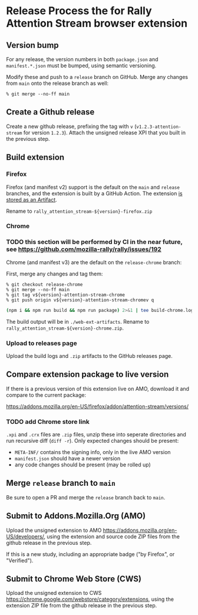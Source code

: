 # Release Process the for Rally Attention Stream browser extension

## Version bump

For any release, the version numbers in both `package.json` and `manifest.*.json` must be bumped, using semantic versioning.

Modify these and push to a `release` branch on GitHub. Merge any changes from `main` onto the release branch as well:

```
% git merge --no-ff main
```

## Create a Github release

Create a new github release, prefixing the tag with `v` (`v1.2.3-attention-stream` for version `1.2.3`). Attach the unsigned release XPI that you
built in the previous step.

## Build extension

### Firefox

Firefox (and manifest v2) support is the default on the `main` and `release` branches, and the extension is built
by a GitHub Action. The extension [is stored as an Artifact](https://docs.github.com/en/actions/using-workflows/storing-workflow-data-as-artifacts).

Rename to `rally_attention_stream-${version}-firefox.zip`

### Chrome
### TODO this section will be performed by CI in the near future, see https://github.com/mozilla-rally/rally/issues/192

Chrome (and manifest v3) are the default on the `release-chrome` branch:

First, merge any changes and tag them:

```
% git checkout release-chrome
% git merge --no-ff main
% git tag v${version}-attention-stream-chrome
% git push origin v${version}-attention-stream-chromev q
```

```sh
(npm i && npm run build && npm run package) 2>&1 | tee build-chrome.log
```

The build output will be in `./web-ext-artifacts`. Rename to `rally_attention_stream-${version}-chrome.zip`.

### Upload to releases page

Upload the build logs and `.zip` artifacts to the GitHub releases page.

## Compare extension package to live version

If there is a previous version of this extension live on AMO, download it and compare to the current package:

https://addons.mozilla.org/en-US/firefox/addon/attention-stream/versions/

### TODO add Chrome store link

`.xpi` and `.crx` files are `.zip` files, unzip these into seperate directories and run recursive diff (`diff -r`).
Only expected changes should be present:

- `META-INF/` contains the signing info, only in the live AMO version
- `manifest.json` should have a newer version
- any code changes should be present (may be rolled up)

## Merge `release` branch to `main`

Be sure to open a PR and merge the `release` branch back to `main`.

## Submit to Addons.Mozilla.Org (AMO)

Upload the unsigned extension to AMO https://addons.mozilla.org/en-US/developers/, using the extension and source code ZIP files from the github
release in the previous step.

If this is a new study, including an appropriate badge ("by Firefox", or "Verified").

## Submit to Chrome Web Store (CWS)

Upload the unsigned extension to CWS https://chrome.google.com/webstore/category/extensions, using the extension ZIP file from the github release
in the previous step.
